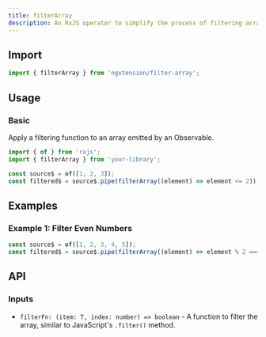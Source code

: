 ```yaml
---
title: filterArray
description: An RxJS operator to simplify the process of filtering arrays within an Observable stream.
---
```


## Import

```ts
import { filterArray } from 'ngxtension/filter-array';
```

## Usage

### Basic

Apply a filtering function to an array emitted by an Observable.

```ts
import { of } from 'rxjs';
import { filterArray } from 'your-library';

const source$ = of([1, 2, 3]);
const filtered$ = source$.pipe(filterArray((element) => element <= 2));
```

## Examples

### Example 1: Filter Even Numbers

```ts
const source$ = of([1, 2, 3, 4, 5]);
const filtered$ = source$.pipe(filterArray((element) => element % 2 === 0));
```

## API

### Inputs

- `filterFn: (item: T, index: number) => boolean` - A function to filter the array, similar to JavaScript's `.filter()` method.
